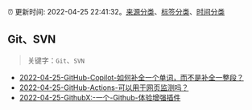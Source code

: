 :alarm_clock: 更新时间: 2022-04-25 22:41:32。[来源分类](../README.md)、[标签分类](../TAGS.md)、[时间分类](../TIMELINE.md)

## Git、SVN


> 关键字：`Git`、`SVN`



- [2022-04-25-GitHub-Copilot-如何补全一个单词，而不是补全一整段？](https://www.v2ex.com/t/849255) 
- [2022-04-25-GitHub-Actions-可以用于网页监测吗？](https://www.v2ex.com/t/849245) 
- [2022-04-25-GithubX:-一个-Github-体验增强插件](https://toutiao.io/k/9tyfzz1) 